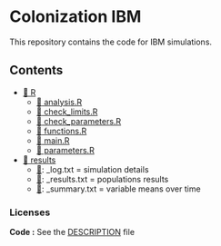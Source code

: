 
<!-- README.md is generated from README.Rmd. Please edit that file -->

# Colonization IBM

This repository contains the code for IBM simulations.

## Contents

- [:file_folder: R](R)
  - [:page_facing_up: analysis.R]()
  - [:page_facing_up: check_limits.R]()
  - [:page_facing_up: check_parameters.R]()
  - [:page_facing_up: functions.R]()
  - [:page_facing_up: main.R]()
  - [:page_facing_up: parameters.R]()
- [:file_folder: results](results)
  - [:page_facing_up:](): \_log.txt = simulation details
  - [:page_facing_up:](): \_results.txt = populations results
  - [:page_facing_up:](): \_summary.txt = variable means over time

### Licenses

**Code :** See the [DESCRIPTION](DESCRIPTION) file
